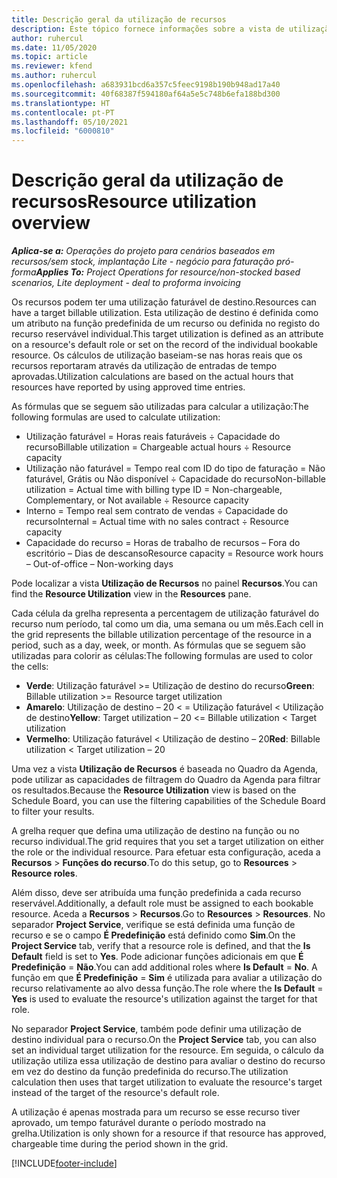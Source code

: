 ```yaml
---
title: Descrição geral da utilização de recursos
description: Este tópico fornece informações sobre a vista de utilização de recursos no Project Operations.
author: ruhercul
ms.date: 11/05/2020
ms.topic: article
ms.reviewer: kfend
ms.author: ruhercul
ms.openlocfilehash: a683931bcd6a357c5feec9198b190b948ad17a40
ms.sourcegitcommit: 40f68387f594180af64a5e5c748b6efa188bd300
ms.translationtype: HT
ms.contentlocale: pt-PT
ms.lasthandoff: 05/10/2021
ms.locfileid: "6000810"
---
```

# <a name="resource-utilization-overview"></a><span data-ttu-id="a5bcd-103">Descrição geral da utilização de recursos</span><span class="sxs-lookup"><span data-stu-id="a5bcd-103">Resource utilization overview</span></span>

<span data-ttu-id="a5bcd-104">_**Aplica-se a:** Operações do projeto para cenários baseados em recursos/sem stock, implantação Lite - negócio para faturação pró-forma_</span><span class="sxs-lookup"><span data-stu-id="a5bcd-104">_**Applies To:** Project Operations for resource/non-stocked based scenarios, Lite deployment - deal to proforma invoicing_</span></span>

<span data-ttu-id="a5bcd-105">Os recursos podem ter uma utilização faturável de destino.</span><span class="sxs-lookup"><span data-stu-id="a5bcd-105">Resources can have a target billable utilization.</span></span> <span data-ttu-id="a5bcd-106">Esta utilização de destino é definida como um atributo na função predefinida de um recurso ou definida no registo do recurso reservável individual.</span><span class="sxs-lookup"><span data-stu-id="a5bcd-106">This target utilization is defined as an attribute on a resource's default role or set on the record of the individual bookable resource.</span></span> <span data-ttu-id="a5bcd-107">Os cálculos de utilização baseiam-se nas horas reais que os recursos reportaram através da utilização de entradas de tempo aprovadas.</span><span class="sxs-lookup"><span data-stu-id="a5bcd-107">Utilization calculations are based on the actual hours that resources have reported by using approved time entries.</span></span>

<span data-ttu-id="a5bcd-108">As fórmulas que se seguem são utilizadas para calcular a utilização:</span><span class="sxs-lookup"><span data-stu-id="a5bcd-108">The following formulas are used to calculate utilization:</span></span>

  - <span data-ttu-id="a5bcd-109">Utilização faturável = Horas reais faturáveis ÷ Capacidade do recurso</span><span class="sxs-lookup"><span data-stu-id="a5bcd-109">Billable utilization = Chargeable actual hours ÷ Resource capacity</span></span>
  - <span data-ttu-id="a5bcd-110">Utilização não faturável = Tempo real com ID do tipo de faturação = Não faturável, Grátis ou Não disponível ÷ Capacidade do recurso</span><span class="sxs-lookup"><span data-stu-id="a5bcd-110">Non-billable utilization = Actual time with billing type ID = Non-chargeable, Complementary, or Not available ÷ Resource capacity</span></span>
  - <span data-ttu-id="a5bcd-111">Interno = Tempo real sem contrato de vendas ÷ Capacidade do recurso</span><span class="sxs-lookup"><span data-stu-id="a5bcd-111">Internal = Actual time with no sales contract ÷ Resource capacity</span></span>
  - <span data-ttu-id="a5bcd-112">Capacidade do recurso = Horas de trabalho de recursos – Fora do escritório – Dias de descanso</span><span class="sxs-lookup"><span data-stu-id="a5bcd-112">Resource capacity = Resource work hours – Out-of-office – Non-working days</span></span>

<span data-ttu-id="a5bcd-113">Pode localizar a vista **Utilização de Recursos** no painel **Recursos**.</span><span class="sxs-lookup"><span data-stu-id="a5bcd-113">You can find the **Resource Utilization** view in the **Resources** pane.</span></span>

<span data-ttu-id="a5bcd-114">Cada célula da grelha representa a percentagem de utilização faturável do recurso num período, tal como um dia, uma semana ou um mês.</span><span class="sxs-lookup"><span data-stu-id="a5bcd-114">Each cell in the grid represents the billable utilization percentage of the resource in a period, such as a day, week, or month.</span></span> <span data-ttu-id="a5bcd-115">As fórmulas que se seguem são utilizadas para colorir as células:</span><span class="sxs-lookup"><span data-stu-id="a5bcd-115">The following formulas are used to color the cells:</span></span>

  - <span data-ttu-id="a5bcd-116">**Verde**: Utilização faturável >= Utilização de destino do recurso</span><span class="sxs-lookup"><span data-stu-id="a5bcd-116">**Green**: Billable utilization >= Resource target utilization</span></span>
  - <span data-ttu-id="a5bcd-117">**Amarelo**: Utilização de destino – 20 < = Utilização faturável < Utilização de destino</span><span class="sxs-lookup"><span data-stu-id="a5bcd-117">**Yellow**: Target utilization – 20 <= Billable utilization < Target utilization</span></span>
  - <span data-ttu-id="a5bcd-118">**Vermelho**: Utilização faturável < Utilização de destino – 20</span><span class="sxs-lookup"><span data-stu-id="a5bcd-118">**Red**: Billable utilization < Target utilization – 20</span></span>

<span data-ttu-id="a5bcd-119">Uma vez a vista **Utilização de Recursos** é baseada no Quadro da Agenda, pode utilizar as capacidades de filtragem do Quadro da Agenda para filtrar os resultados.</span><span class="sxs-lookup"><span data-stu-id="a5bcd-119">Because the **Resource Utilization** view is based on the Schedule Board, you can use the filtering capabilities of the Schedule Board to filter your results.</span></span>

<span data-ttu-id="a5bcd-120">A grelha requer que defina uma utilização de destino na função ou no recurso individual.</span><span class="sxs-lookup"><span data-stu-id="a5bcd-120">The grid requires that you set a target utilization on either the role or the individual resource.</span></span> <span data-ttu-id="a5bcd-121">Para efetuar esta configuração, aceda a **Recursos** > **Funções do recurso**.</span><span class="sxs-lookup"><span data-stu-id="a5bcd-121">To do this setup, go to **Resources** > **Resource roles**.</span></span>

<span data-ttu-id="a5bcd-122">Além disso, deve ser atribuída uma função predefinida a cada recurso reservável.</span><span class="sxs-lookup"><span data-stu-id="a5bcd-122">Additionally, a default role must be assigned to each bookable resource.</span></span> <span data-ttu-id="a5bcd-123">Aceda a **Recursos** > **Recursos**.</span><span class="sxs-lookup"><span data-stu-id="a5bcd-123">Go to **Resources** > **Resources**.</span></span> <span data-ttu-id="a5bcd-124">No separador **Project Service**, verifique se está definida uma função de recurso e se o campo **É Predefinição** está definido como **Sim**.</span><span class="sxs-lookup"><span data-stu-id="a5bcd-124">On the **Project Service** tab, verify that a resource role is defined, and that the **Is Default** field is set to **Yes**.</span></span> <span data-ttu-id="a5bcd-125">Pode adicionar funções adicionais em que **É Predefinição** = **Não**.</span><span class="sxs-lookup"><span data-stu-id="a5bcd-125">You can add additional roles where **Is Default** = **No**.</span></span> <span data-ttu-id="a5bcd-126">A função em que **É Predefinição** = **Sim** é utilizada para avaliar a utilização do recurso relativamente ao alvo dessa função.</span><span class="sxs-lookup"><span data-stu-id="a5bcd-126">The role where the **Is Default** = **Yes** is used to evaluate the resource's utilization against the target for that role.</span></span>

<span data-ttu-id="a5bcd-127">No separador **Project Service**, também pode definir uma utilização de destino individual para o recurso.</span><span class="sxs-lookup"><span data-stu-id="a5bcd-127">On the **Project Service** tab, you can also set an individual target utilization for the resource.</span></span> <span data-ttu-id="a5bcd-128">Em seguida, o cálculo da utilização utiliza essa utilização de destino para avaliar o destino do recurso em vez do destino da função predefinida do recurso.</span><span class="sxs-lookup"><span data-stu-id="a5bcd-128">The utilization calculation then uses that target utilization to evaluate the resource's target instead of the target of the resource's default role.</span></span>

<span data-ttu-id="a5bcd-129">A utilização é apenas mostrada para um recurso se esse recurso tiver aprovado, um tempo faturável durante o período mostrado na grelha.</span><span class="sxs-lookup"><span data-stu-id="a5bcd-129">Utilization is only shown for a resource if that resource has approved, chargeable time during the period shown in the grid.</span></span>


[!INCLUDE[footer-include](../includes/footer-banner.md)]